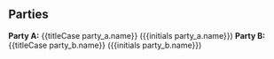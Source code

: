 ## Parties

**Party A:** {{titleCase party_a.name}} ({{initials party_a.name}}) **Party B:**
{{titleCase party_b.name}} ({{initials party_b.name}})
